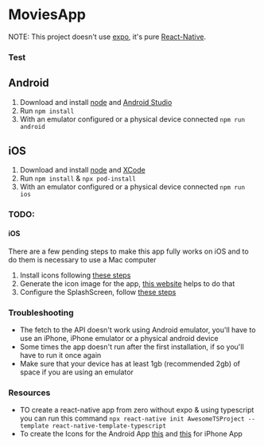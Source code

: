 # MoviesApp

NOTE: This project doesn't use [expo](https://expo.dev/), it's pure [React-Native](https://reactnative.dev/).

### Test

## Android
1. Download and install [node](https://nodejs.org/) and [Android Studio](https://developer.android.com/)
2. Run `npm install`
3. With an emulator configured or a physical device connected `npm run android`

## iOS
1. Download and install [node](https://nodejs.org/) and [XCode](https://developer.apple.com/xcode/)
2. Run `npm install` & `npx pod-install`
3. With an emulator configured or a physical device connected `npm run ios`

### TODO:
#### iOS
There are a few pending steps to make this app fully works on iOS and to do them is necessary to use a Mac computer
1. Install icons following [these steps](https://github.com/oblador/react-native-vector-icons#ios)
2. Generate the icon image for the app, [this website](https://appicon.co/) helps to do that
3. Configure the SplashScreen, follow [these steps](https://github.com/crazycodeboy/react-native-splash-screen#installation)

### Troubleshooting
- The fetch to the API doesn't work using Android emulator, you'll have to use an iPhone, iPhone emulator or a physical android device
- Some times the app doesn't run after the first installation, if so you'll have to run it once again
- Make sure that your device has at least 1gb (recommended 2gb) of space if you are using an emulator

### Resources
- TO create a react-native app from zero without expo & using typescript you can run this command `npx react-native init AwesomeTSProject --template react-native-template-typescript`
- To create the Icons for the Android App [this](https://romannurik.github.io/AndroidAssetStudio/icons-launcher.html#foreground.type=clipart&foreground.clipart=android&foreground.space.trim=1&foreground.space.pad=0.25&foreColor=rgba(96%2C%20125%2C%20139%2C%200)&backColor=rgb(68%2C%20138%2C%20255)&crop=0&backgroundShape=square&effects=none&name=ic_launcher) and [this](https://appicon.co/) for iPhone App
